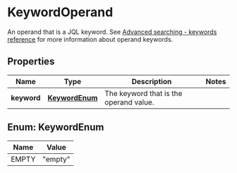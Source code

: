 

# KeywordOperand

An operand that is a JQL keyword. See [Advanced searching - keywords reference](https://confluence.atlassian.com/jiracorecloud/advanced-searching-keywords-reference-765593717.html#Advancedsearching-keywordsreference-EMPTYEMPTY) for more information about operand keywords.
## Properties

Name | Type | Description | Notes
------------ | ------------- | ------------- | -------------
**keyword** | [**KeywordEnum**](#KeywordEnum) | The keyword that is the operand value. | 



## Enum: KeywordEnum

Name | Value
---- | -----
EMPTY | &quot;empty&quot;



